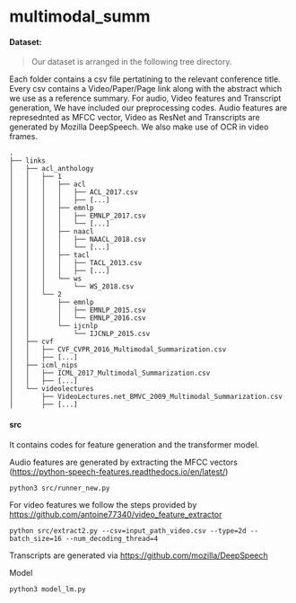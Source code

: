 # multimodal_summ

#### Dataset: 

>Our dataset is arranged in the following tree directory.

Each folder contains a csv file pertatining to the relevant conference title. Every csv contains a Video/Paper/Page link along with the abstract which we use as a reference summary. For audio, Video features and Transcript generation, We have included our preprocessing codes. Audio features are represednted as MFCC vector, Video as ResNet and Transcripts are generated by Mozilla DeepSpeech. We also make use of OCR in video frames.

```
.
├── links
│   ├── acl_anthology
│   │   ├── 1
│   │   │   ├── acl
│   │   │   │   ├── ACL_2017.csv
│   │   │   │   ├── [...]
│   │   │   ├── emnlp
│   │   │   │   ├── EMNLP_2017.csv
│   │   │   │   └── [...]
│   │   │   ├── naacl
│   │   │   │   ├── NAACL_2018.csv
│   │   │   │   └── [...]
│   │   │   ├── tacl
│   │   │   │   ├── TACL_2013.csv
│   │   │   │   ├── [...]
│   │   │   └── ws
│   │   │       └── WS_2018.csv
│   │   └── 2
│   │       ├── emnlp
│   │       │   ├── EMNLP_2015.csv
│   │       │   └── EMNLP_2016.csv
│   │       └── ijcnlp
│   │           └── IJCNLP_2015.csv
│   ├── cvf
│   │   ├── CVF_CVPR_2016_Multimodal_Summarization.csv
│   │   ├── [...]
│   ├── icml_nips
│   │   ├── ICML_2017_Multimodal_Summarization.csv
│   │   ├── [...]
│   └── videolectures
│       ├── VideoLectures.net_BMVC_2009_Multimodal_Summarization.csv
│       ├── [...]

```

#### src

It contains codes for feature generation and the transformer model.

Audio features are generated by extracting the MFCC vectors (https://python-speech-features.readthedocs.io/en/latest/)

```
python3 src/runner_new.py
```

For video features we follow the steps provided by https://github.com/antoine77340/video_feature_extractor

```
python src/extract2.py --csv=input_path_video.csv --type=2d --batch_size=16 --num_decoding_thread=4
```

Transcripts are generated via https://github.com/mozilla/DeepSpeech

Model
```
python3 model_lm.py
```
